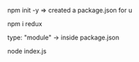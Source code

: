 
npm init -y => created a package.json for u 

npm i redux 

type: "module" -> inside package.json


node index.js